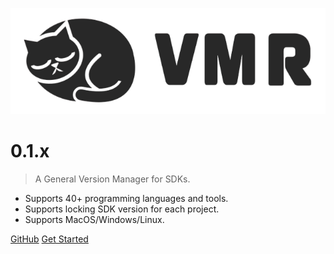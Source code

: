 <!-- _coverpage.md -->

![logo](https://raw.githubusercontent.com/moqsien/img_repo/main/vmr_logo_trans.png)

# 0.1.x

> A General Version Manager for SDKs.

- Supports 40+ programming languages and tools.
- Supports locking SDK version for each project.
- Supports MacOS/Windows/Linux.

[GitHub](https://github.com/gvcgo/version-manager)
[Get Started](/quickstart)
